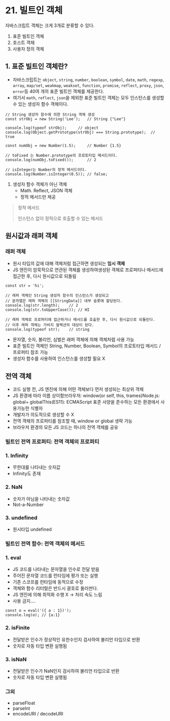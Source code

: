 # 21. 빌트인 객체

자바스크립트 객체는 크게 3개로 분류할 수 있다.

1. 표준 빌트인 객체
2. 호스트 객체
3. 사용자 정의 객체

## 1. 표준 빌트인 객체란?

- 자바스크립트는 `object`, `string`, `number`, `boolean`, `symbol`, `date`, `math`, `regexp`, `array`, `map/set`, `weakmap`, `weakset`, `function`, `promise`, `reflect`, `proxy`, `json`, `error`등 40여 개의 표준 빌트인 객체를 제공한다.
- 여기서 `math`, `reflect`, `json`을 제외한 표준 빌트인 객체는 모두 인스턴스를 생성할 수 있는 생성자 함수 객체이다.

```
// String 생성자 함수에 의한 String 객체 생성
const strObj = new String('Lee');	// String {"Lee"}

console.log(typeof strObj);		// object
console.log(Object.getPrototype(strObj) === String.prototype); 	// true
```

```
const numObj = new Number(1.5);		// Number {1.5}

// toFixed 는 Number.prototype의 프로토타입 메서드이다.
console.log(numObj.toFixed()); 		// 2

// isInteger는 Number의 정적 메서드이다.
console.log(Number.isInteger(0.5));	// false;
```

1. 생성자 함수 객체가 아닌 객체
   - Math. Reflect, JSON 객체
   - 정적 메서드만 제공

> 정적 메서드
>
> 인스턴스 없이 정적으로 호출할 수 있는 메서드

## 원시값과 래퍼 객체

### 래퍼 객체

- 원시 타입의 값에 대해 객체처럼 접근하면 생성되는 **임시 객체**
- JS 엔진이 암묵적으로 연관된 객체를 생성하여생성된 객체로 프로퍼티나 메서드에 접근한 후, 다시 원시값으로 되돌림

```
const str = 'hi';

// 래퍼 객체인 String 생성자 함수의 인스턴스가 생성되고
// 문자열은 래퍼 객체의 [[StringData]] 내부 슬롯에 할당된다.
console.log(str.length); 	// 2
console.log(str.toUpperCase()); // HI

// 래퍼 객체로 프로퍼티에 접근하거나 메서드를 호출한 후, 다시 원시값으로 되돌린다.
// 이후 래퍼 객체는 가비지 컬렉션의 대상이 된다.
console.log(typeof str); 	// string
```

- 문자열, 숫자, 불리언, 심벌은 래퍼 객체에 의해 객체처럼 사용 가능
- 표준 빌트인 객체인 String, Number, Boolean, Symbol의 프로토타입 메서드 / 프로퍼티 참조 가능
- 생성자 함수를 사용하여 인스턴스를 생성할 필요 X

## 전역 객체

- 코드 실행 전, JS 엔진에 의해 어떤 객체보다 먼저 생성되는 최상위 객체
- JS 환경에 따라 이름 상이함브라우저: window(or self, this, trames)Node.js: global+ globalThis(ES11): ECMAScript 표준 사양을 준수하는 모든 환경에서 사용가능한 식별자
- 개발자가 의도적으로 생성할 수 X
- 전역 객체의 프로퍼티를 참조할 때, window or global 생략 가능
- 브라우저 환경의 모든 JS 코드는 하나의 전역 객체를 공유

### 빌트인 전역 프로퍼티: 전역 객체의 프로퍼티

### 1. Infinity

- 무한대를 나타내는 숫자값
- Infinity도 존재

### 2. NaN

- 숫자가 아님을 나타내는 숫자값
- Not-a-Number

### 3. undefined

- 원시타입 undefined

### 빌트인 전역 함수: 전역 객체의 메서드

### 1. eval

- JS 코드를 나타내는 문자열을 인수로 전달 받음
- 주어진 문자열 코드를 런타임에 평가 또는 실행
- 기존 스코프를 런타임에 동적으로 수정
- 객체와 함수 리터럴은 반드시 괄호로 둘러싼다.
- JS 엔진에 의해 최적화 수행 X -> 처리 속도 느림
- 사용 금지....

```
const o = eval('({ a : 1})');
console.log(o); // {a:1}
```

### 2. isFinite

- 전달받은 인수가 정상적인 유한수인지 검사하여 불리언 타입으로 반환
- 숫자로 자동 타입 변환 실행됨

### 3. isNaN

- 전달받은 인수가 NaN인지 검사하여 불리언 타입으로 반환
- 숫자로 자동 타입 변환 실행됨

### 그외

- parseFloat
- parseInt
- encodeURI / decodeURI
